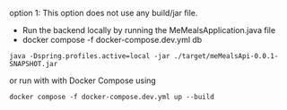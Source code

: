 
option 1:
This option does not use any build/jar file. 

- Run the backend locally by running the MeMealsApplication.java file
- docker compose -f docker-compose.dev.yml db

```
java -Dspring.profiles.active=local -jar ./target/meMealsApi-0.0.1-SNAPSHOT.jar
```
or run with with Docker Compose using
```
docker compose -f docker-compose.dev.yml up --build